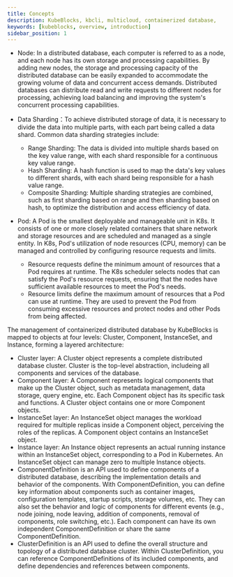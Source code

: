 ```yaml
---
title: Concepts
description: KubeBlocks, kbcli, multicloud, containerized database,
keywords: [kubeblocks, overview, introduction]
sidebar_position: 1
---
```


- Node: In a distributed database, each computer is referred to as a node, and each node has its own storage and processing capabilities. By adding new nodes, the storage and processing capacity of the distributed database can be easily expanded to accommodate the growing volume of data and concurrent access demands. Distributed databases can distribute read and write requests to different nodes for processing, achieving load balancing and improving the system's concurrent processing capabilities.
- Data Sharding：To achieve distributed storage of data, it is necessary to divide the data into multiple parts, with each part being called a data shard. Common data sharding strategies include:
  - Range Sharding: The data is divided into multiple shards based on the key value range, with each shard responsible for a continuous key value range.
  - Hash Sharding: A hash function is used to map the data's key values to different shards, with each shard being responsible for a hash value range.
  - Composite Sharding: Multiple sharding strategies are combined, such as first sharding based on range and then sharding based on hash, to optimize the distribution and access efficiency of data.

- Pod: A Pod is the smallest deployable and manageable unit in K8s. It consists of one or more closely related containers that share network and storage resources and are scheduled and managed as a single entity. In K8s, Pod's utilization of node resources (CPU, memory) can be managed and controlled by configuring resource requests and limits. 
  - Resource requests define the minimum amount of resources that a Pod requires at runtime. The K8s scheduler selects nodes that can satisfy the Pod's resource requests, ensuring that the nodes have sufficient available resources to meet the Pod's needs.
  - Resource limits define the maximum amount of resources that a Pod can use at runtime. They are used to prevent the Pod from consuming excessive resources and protect nodes and other Pods from being affected.


The management of containerized distributed database by KubeBlocks is mapped to objects at four levels: Cluster, Component, InstanceSet, and Instance, forming a layered architecture:

- Cluster layer: A Cluster object represents a complete distributed database cluster. Cluster is the top-level abstraction, includeing all components and services of the database.
- Component layer: A Component represents logical components that make up the Cluster object, such as metadata management, data storage, query engine, etc. Each Component object has its specific task and functions. A Cluster object contains one or more Component objects.
- InstanceSet layer: An InstanceSet object manages the workload required for multiple replicas inside a Component object, perceiving the roles of the replicas. A Component object contains an InstanceSet object.
- Instance layer: An Instance object represents an actual running instance within an InstanceSet object, corresponding to a Pod in Kubernetes. An InstanceSet object can manage zero to multiple Instance objects.
- ComponentDefinition is an API used to define components of a distributed database, describing the implementation details and behavior of the components. With ComponentDefinition, you can define key information about components such as container images, configuration templates, startup scripts, storage volumes, etc. They can also set the behavior and logic of components for different events (e.g., node joining, node leaving, addition of components, removal of components, role switching, etc.). Each component can have its own independent ComponentDefinition or share the same ComponentDefinition.
- ClusterDefinition is an API used to define the overall structure and topology of a distributed database cluster. Within ClusterDefinition, you can reference ComponentDefinitions of its included components, and define dependencies and references between components.